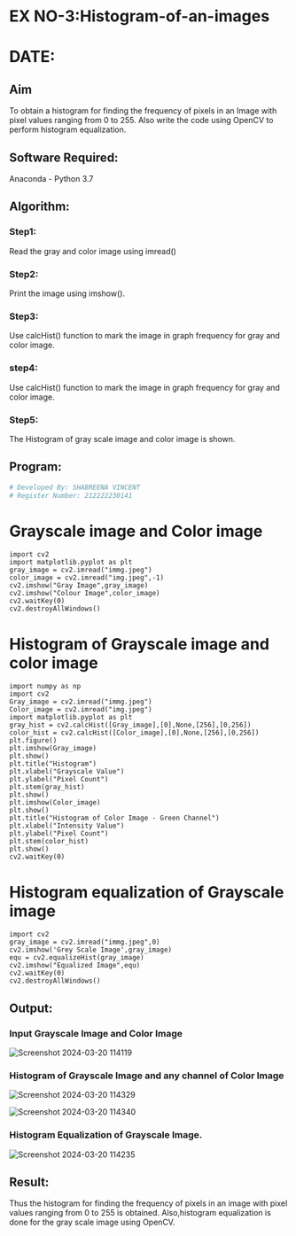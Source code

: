 # EX NO-3:Histogram-of-an-images
# DATE:
## Aim
To obtain a histogram for finding the frequency of pixels in an Image with pixel values ranging from 0 to 255. Also write the code using OpenCV to perform histogram equalization.

## Software Required:
Anaconda - Python 3.7

## Algorithm:
### Step1:
Read the gray and color image using imread()

### Step2:
Print the image using imshow().



### Step3:
Use calcHist() function to mark the image in graph frequency for gray and color image.

### step4:
Use calcHist() function to mark the image in graph frequency for gray and color image.

### Step5:
The Histogram of gray scale image and color image is shown.


## Program:
```python
# Developed By: SHABREENA VINCENT
# Register Number: 212222230141
```
# Grayscale image and Color image
```
import cv2
import matplotlib.pyplot as plt
gray_image = cv2.imread("immg.jpeg")
color_image = cv2.imread("img.jpeg",-1)
cv2.imshow("Gray Image",gray_image)
cv2.imshow("Colour Image",color_image)
cv2.waitKey(0)
cv2.destroyAllWindows()
```
# Histogram of Grayscale image and color image
```
import numpy as np
import cv2
Gray_image = cv2.imread("immg.jpeg")
Color_image = cv2.imread("img.jpeg")
import matplotlib.pyplot as plt
gray_hist = cv2.calcHist([Gray_image],[0],None,[256],[0,256])
color_hist = cv2.calcHist([Color_image],[0],None,[256],[0,256])
plt.figure()
plt.imshow(Gray_image)
plt.show()
plt.title("Histogram")
plt.xlabel("Grayscale Value")
plt.ylabel("Pixel Count")
plt.stem(gray_hist)
plt.show()
plt.imshow(Color_image)
plt.show()
plt.title("Histogram of Color Image - Green Channel")
plt.xlabel("Intensity Value")
plt.ylabel("Pixel Count")
plt.stem(color_hist)
plt.show()
cv2.waitKey(0)
```
# Histogram equalization of Grayscale image
```
import cv2
gray_image = cv2.imread("immg.jpeg",0)
cv2.imshow('Grey Scale Image',gray_image)
equ = cv2.equalizeHist(gray_image)
cv2.imshow("Equalized Image",equ)
cv2.waitKey(0)
cv2.destroyAllWindows()
```

## Output:
### Input Grayscale Image and Color Image

![Screenshot 2024-03-20 114119](https://github.com/premalatha-sureshbabu/Histogram-of-an-images/assets/120620842/1e4bae86-914d-4f2f-8d01-85e7aa475836)


### Histogram of Grayscale Image and any channel of Color Image

![Screenshot 2024-03-20 114329](https://github.com/premalatha-sureshbabu/Histogram-of-an-images/assets/120620842/cd4d453c-f8f9-46f4-910c-935f2e0fb0cb)

![Screenshot 2024-03-20 114340](https://github.com/premalatha-sureshbabu/Histogram-of-an-images/assets/120620842/bcf06fea-77ac-4607-bc8e-6544bf27831d)


### Histogram Equalization of Grayscale Image.

![Screenshot 2024-03-20 114235](https://github.com/premalatha-sureshbabu/Histogram-of-an-images/assets/120620842/8b3a4c08-f057-4805-849d-f47154b0872d)


## Result: 
Thus the histogram for finding the frequency of pixels in an image with pixel values ranging from 0 to 255 is obtained. Also,histogram equalization is done for the gray scale image using OpenCV.
